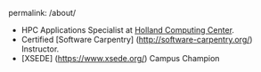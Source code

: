permalink: /about/

- HPC Applications Specialist at [Holland Computing Center](https://hcc.unl.edu/).
- Certified [Software Carpentry] (http://software-carpentry.org/) Instructor.
- [XSEDE] (https://www.xsede.org/) Campus Champion
